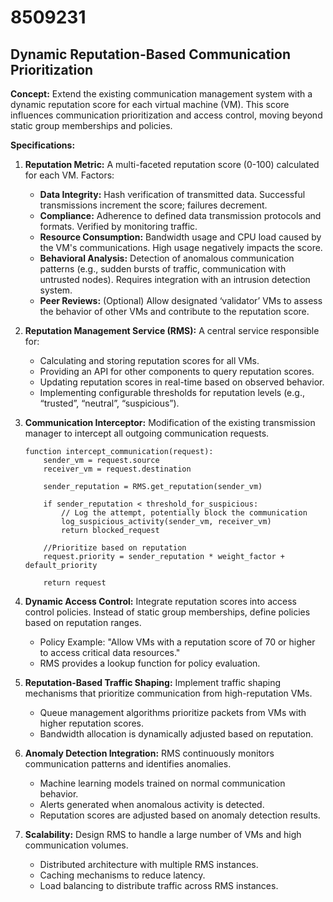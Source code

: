 # 8509231

## Dynamic Reputation-Based Communication Prioritization

**Concept:** Extend the existing communication management system with a dynamic reputation score for each virtual machine (VM). This score influences communication prioritization and access control, moving beyond static group memberships and policies.

**Specifications:**

1.  **Reputation Metric:**  A multi-faceted reputation score (0-100) calculated for each VM. Factors:
    *   **Data Integrity:** Hash verification of transmitted data.  Successful transmissions increment the score; failures decrement.
    *   **Compliance:** Adherence to defined data transmission protocols and formats.  Verified by monitoring traffic.
    *   **Resource Consumption:**  Bandwidth usage and CPU load caused by the VM's communications. High usage negatively impacts the score.
    *   **Behavioral Analysis:**  Detection of anomalous communication patterns (e.g., sudden bursts of traffic, communication with untrusted nodes). Requires integration with an intrusion detection system.
    *   **Peer Reviews:**  (Optional) Allow designated ‘validator’ VMs to assess the behavior of other VMs and contribute to the reputation score.

2.  **Reputation Management Service (RMS):** A central service responsible for:
    *   Calculating and storing reputation scores for all VMs.
    *   Providing an API for other components to query reputation scores.
    *   Updating reputation scores in real-time based on observed behavior.
    *   Implementing configurable thresholds for reputation levels (e.g., “trusted”, “neutral”, “suspicious”).

3.  **Communication Interceptor:** Modification of the existing transmission manager to intercept all outgoing communication requests.

    ```pseudocode
    function intercept_communication(request):
        sender_vm = request.source
        receiver_vm = request.destination

        sender_reputation = RMS.get_reputation(sender_vm)

        if sender_reputation < threshold_for_suspicious:
            // Log the attempt, potentially block the communication
            log_suspicious_activity(sender_vm, receiver_vm)
            return blocked_request

        //Prioritize based on reputation
        request.priority = sender_reputation * weight_factor + default_priority

        return request
    ```

4.  **Dynamic Access Control:** Integrate reputation scores into access control policies. Instead of static group memberships, define policies based on reputation ranges.

    *   Policy Example: "Allow VMs with a reputation score of 70 or higher to access critical data resources."
    *   RMS provides a lookup function for policy evaluation.

5.  **Reputation-Based Traffic Shaping:** Implement traffic shaping mechanisms that prioritize communication from high-reputation VMs.

    *   Queue management algorithms prioritize packets from VMs with higher reputation scores.
    *   Bandwidth allocation is dynamically adjusted based on reputation.

6.  **Anomaly Detection Integration:** RMS continuously monitors communication patterns and identifies anomalies.

    *   Machine learning models trained on normal communication behavior.
    *   Alerts generated when anomalous activity is detected.
    *   Reputation scores are adjusted based on anomaly detection results.

7.  **Scalability:** Design RMS to handle a large number of VMs and high communication volumes.

    *   Distributed architecture with multiple RMS instances.
    *   Caching mechanisms to reduce latency.
    *   Load balancing to distribute traffic across RMS instances.